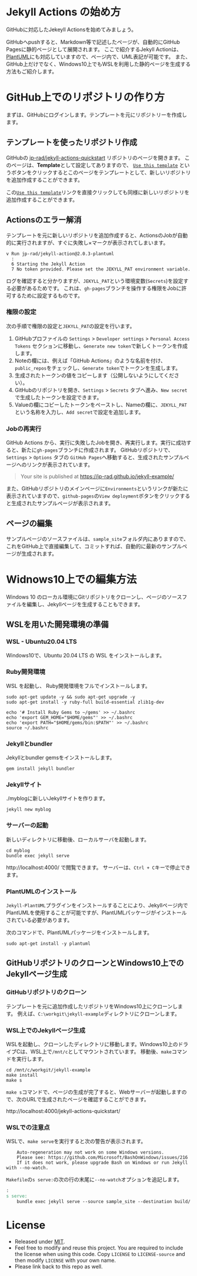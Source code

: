 # Jekyll Actions の始め方

GitHubに対応したJekeyll Actionsを始めてみましょう。

GitHubへpushすると、Markdown等で記述したページが、自動的にGitHub Pagesに静的ページとして展開されます。
ここで紹介するJekyll Actionは、[PlantUML](https://plantuml.com/)にも対応していますので、ページ内で、UML表記が可能です。 
また、GitHub上だけでなく、Windows10上でもWSLを利用した静的ページを生成する方法もご紹介します。

# GitHub上でのリポジトリの作り方

まずは、GitHubにログインします。テンプレートを元にリポジトリーを作成します。

## テンプレートを使ったリポジトリ作成

GitHubの [jp-rad/jekyll-actions-quickstart](https://github.com/jp-rad/jekyll-actions-quickstart) リポジトリのページを開きます。
このページは、**Template**として設定してありますので、 [`Use this template`](https://github.com/jp-rad/jekyll-actions-quickstart/generate) というボタンをクリックするとこのページをテンプレートとして、新しいリポジトリを追加作成することができます。

この[`Use this template`](https://github.com/jp-rad/jekyll-actions-quickstart/generate)リンクを直接クリックしても同様に新しいリポジトリを追加作成することができます。

## Actionsのエラー解消

テンプレートを元に新しいリポジトリを追加作成すると、ActionsのJobが自動的に実行されますが、すぐに失敗し×マークが表示されてしまいます。

``` Build and Deploy GH Pages / jekyll
v Run jp-rad/jekyll-action@2.0.3-plantuml
  :
  6 Starting the Jekyll Action
  7 No token provided. Please set the JEKYLL_PAT environment variable.
```

ログを確認すると分かりますが、`JEKYLL_PAT`という環境変数(`Secrets`)を設定する必要があるためです。
これは、`gh-pages`ブランチを操作する権限をJobに許可するために設定するものです。

### 権限の設定

次の手順で権限の設定と`JEKYLL_PAT`の設定を行います。

1. GitHubプロファイルの `Settings` > `Developer settings` > `Personal Access Tokens` セクションに移動し、`Generate new token`で新しくトークンを作成します。
1. Noteの欄には、例えば「GitHub Actions」のような名前を付け、`public_repos`をチェックし、`Generate token`でトークンを生成します。
1. 生成されたトークンの値をコピーします（公開しないようにしてください）。
1. GitHubのリポジトリを開き、`Settings` > `Secrets` タブへ進み、`New secret`で生成したトークンを設定できます。
1. Valueの欄にコピーしたトークンをペーストし、Nameの欄に、`JEKYLL_PAT`という名称を入力し、`Add secret`で設定を追加します。


### Jobの再実行

GitHub Actions から、実行に失敗したJobを開き、再実行します。実行に成功すると、新たに`gh-pages`ブランチに作成されます。
GitHubリポジトリで、`Settings` > `Options` タブの `GitHub Pages`へ移動すると、生成されたサンプルページへのリンクが表示されています。

> Your site is published at https://jp-rad.github.io/jekyll-example/

また、GitHubリポジトリのメインページに`Environments`というリンクが新たに表示されていますので、`github-pages`の`View deployment`ボタンをクリックすると生成されたサンプルページが表示されます。

## ページの編集

サンプルページのソースファイルは、`sample_site`フォルダ内にありますので、これをGitHub上で直接編集して、コミットすれば、自動的に最新のサンプルページが生成されます。


# Widnows10上での編集方法

Windows 10 のローカル環境にGitリポジトリをクローンし、ページのソースファイルを編集し、Jekyllページを生成することもできます。

## WSLを用いた開発環境の準備

### WSL - Ubuntu20.04 LTS

Windows10で、Ubuntu 20.04 LTS の WSL をインストールします。

### Ruby開発環境

WSL を起動し、 Ruby開発環境をフルでインストールします。

```
sudo apt-get update -y && sudo apt-get upgrade -y
sudo apt-get install -y ruby-full build-essential zlib1g-dev

echo '# Install Ruby Gems to ~/gems' >> ~/.bashrc
echo 'export GEM_HOME="$HOME/gems"' >> ~/.bashrc
echo 'export PATH="$HOME/gems/bin:$PATH"' >> ~/.bashrc
source ~/.bashrc
```

### Jekyllとbundler
Jekyllとbundler gemsをインストールします。

```
gem install jekyll bundler
```

### Jekyllサイト

./myblogに新しいJekyllサイトを作ります。

```
jekyll new myblog
```

### サーバーの起動

新しいディレクトリに移動後、ローカルサーバを起動します。

```
cd myblog
bundle exec jekyll serve
```

http://localhost:4000/ で閲覧できます。
サーバーは、`Ctrl + C`キーで停止できます。

### PlantUMLのインストール

`Jekyll-PlantUML`プラグインをインストールすることにより、Jekyllページ内でPlantUMLを使用することが可能ですが、PlantUMLパッケージがインストールされている必要があります。

次のコマンドで、PlantUMLパッケージをインストールします。

```
sudo apt-get install -y plantuml
```

## GitHubリポジトリのクローンとWindows10上でのJekyllページ生成

### GitHubリポジトリのクローン

テンプレートを元に追加作成したリポジトリをWindows10上にクローンします。
例えば、`C:\workgit\jekyll-example`ディレクトリにクローンします。

### WSL上でのJekyllページ生成

WSLを起動し、クローンしたディレクトリに移動します。Windows10上のドライブCは、WSL上で`/mnt/c`としてマウントされています。
移動後、`make`コマンドを実行します。

```
cd /mnt/c/workgit/jekyll-example
make install
make s
```

`make s`コマンドで、ページの生成が完了すると、Webサーバーが起動しますので、次のURLで生成されたページを確認することができます。

 http://localhost:4000/jekyll-actions-quickstart/


### WSLでの注意点

WSLで、`make serve`を実行すると次の警告が表示されます。

```
    Auto-regeneration may not work on some Windows versions.
    Please see: https://github.com/Microsoft/BashOnWindows/issues/216
    If it does not work, please upgrade Bash on Windows or run Jekyll with --no-watch.
```

`Makefile`の`s serve:`の次の行の末尾に`--no-watch`オプションを追記します。

```Makefile
:
s serve:
	bundle exec jekyll serve --source sample_site --destination build/ --livereload --trace --no-watch
```

# License

- Released under [MIT](/LICENSE).
- Feel free to modify and reuse this project. You are required to include the license when using this code. Copy `LICENSE` to `LICENSE-source` and then modify `LICENSE` with your own name.
- Please link back to this repo as well.
